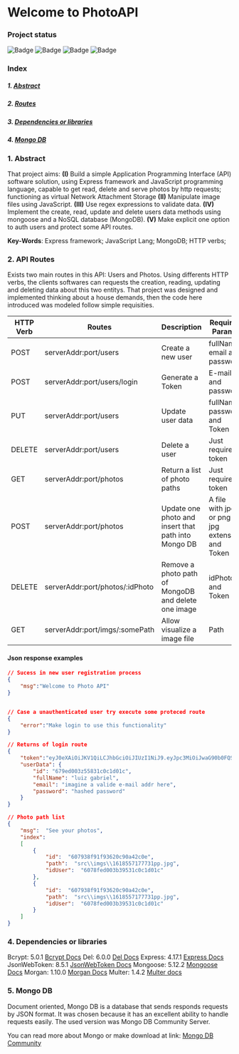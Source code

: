 
# Welcome to PhotoAPI

  

### Project status

  

![Badge](https://img.shields.io/static/v1?label=Framwork&message=Express&color=yellow&style=for-the-badge&logo=Express) ![Badge](https://img.shields.io/static/v1?label=Language&message=node.js&color=yellow&style=for-the-badge&logo=javascript) ![Badge](https://img.shields.io/static/v1?label=Project_Stage&message=completed&color=sucess&style=for-the-badge) ![Badge](https://img.shields.io/static/v1?label=Database&message=MONGO_DB&color=sucess&style=for-the-badge&logo=mongodb)

  

### Index

  

##### 1. [Abstract](#abstract)

##### 2. [Routes](#routes)

##### 3. [Dependencies or libraries](#dependencies)

##### 4. [Mongo DB](#database)

  

### 1. Abstract <a name="abstract"/>

  

That project aims: **(I)** Build a simple Application Programming Interface (API) software solution, using Express framework and JavaScript programming language, capable to get read, delete and serve photos by http requests; functioning as virtual Network Attachment Storage **(II)** Manipulate image files using JavaScript. **(III)** Use regex expressions to validate data. **(IV)** Implement the create, read, update and delete users data methods using mongoose and a NoSQL database (MongoDB). **(V)** Make explicit one option to auth users and protect some API routes.

**Key-Words**: Express framework; JavaScript Lang; MongoDB; HTTP verbs;

### 2. API Routes <a name="routes"/>

Exists two main routes in this API: Users and Photos. Using differents HTTP verbs, the clients softwares can requests the creation, reading, updating and deleting data about this two entitys. That project was designed and implemented thinking about a house demands, then the code here introduced was modeled follow simple requisities.

| HTTP Verb| Routes |  Description   | Required Params |
|    --    |   --   |        --      |      --         |
| POST     | serverAddr:port/users | Create a new user| fullName, email and password |
|    POST    |   serverAddr:port/users/login   |        Generate a Token      |      E-mail and password         |
|    PUT    |   serverAddr:port/users   |        Update user data      |      fullName, password and Token         |
|    DELETE    |   serverAddr:port/users   |        Delete a user      |      Just require token         |
|    GET    |   serverAddr:port/photos   |        Return a list of photo paths      |      Just require token         |
|    POST    |   serverAddr:port/photos   |        Update one photo and insert that path into Mongo DB      |      A file with jpeg or png or jpg extension and Token  |
|    DELETE    |   serverAddr:port/photos/:idPhoto   |        Remove a photo path of MongoDB and delete one image      |    idPhoto and Token         |
|    GET    |   serverAddr:port/imgs/:somePath   |        Allow visualize a image file      |      Path         |


#### Json response examples

```json
// Sucess in new user registration process
{
    "msg":"Welcome to Photo API"
}


// Case a unauthenticated user try execute some proteced route
{
	"error":"Make login to use this functionality"
}

// Returns of login route
{
	"token":"eyJ0eXAiOiJKV1QiLCJhbGciOiJIUzI1NiJ9.eyJpc3MiOiJwaG90b0FQSSIsImlhdCI6MTYxODU1NjkyNCwiZXhwIjoxNjUwMDkyOTI0LCJhdWQiOiIiLCJzdWIiOiIifQ.lSM2_7fVKi7tLrBxLYGgkxuNfbuWoqUbhJPqdB0Bcs8",
	"userData": {
		"id": "679ed003z55831c0c1d01c",
		"fullName": "luiz gabriel",
		"email": "imagine a valide e-mail addr here",
		"password": "hashed password"
	}
}

// Photo path list
{
	"msg":  "See your photos",
	"index":
	[
		{
			"id":  "607938f91f93620c90a42c0e",
			"path":  "src\\imgs\\1618557177731pp.jpg",
			"idUser":  "6078fed003b39531c0c1d01c"
		},
		{
			"id":  "607938f91f93620c90a42c0e",
			"path":  "src\\imgs\\1618557177731pp.jpg",
			"idUser":  "6078fed003b39531c0c1d01c"
		}
	]
}
```

### 4. Dependencies or libraries <a name="Dependencies"/>

Bcrypt: 5.0.1 [Bcrypt Docs](https://www.npmjs.com/package/bcrypt)
Del: 6.0.0 [Del Docs](https://www.npmjs.com/package/del)
Express: 4.17.1 [Express Docs](https://www.npmjs.com/package/express)
JsonWebToken: 8.5.1 [JsonWebToken Docs](https://www.npmjs.com/package/jsonwebtoken)
Mongoose: 5.12.2 [Mongoose Docs](https://www.npmjs.com/package/mongoose)
Morgan: 1.10.0 [Morgan Docs](https://www.npmjs.com/package/morgan)
Multer: 1.4.2 [Multer docs](https://www.npmjs.com/package/multer)
  

### 5. Mongo DB <a name="database"/>

Document oriented, Mongo DB is a database that sends responds requests by JSON format. It was chosen because it has an excellent ability to handle requests easily. The used version was Mongo DB Community Server.

You can read more about Mongo or make download at link: [Mongo DB Community](https://www.mongodb.com/try/download/community)

  
  
  
  
  

#